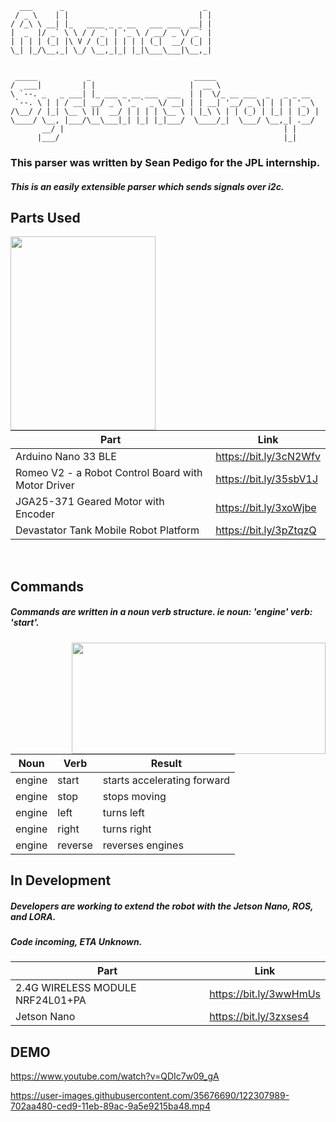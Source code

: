       ___      _                               _ 
     / _ \    | |                             | |
    / /_\ \ __| |_   ____ _ _ __   ___ ___  __| |
    |  _  |/ _` \ \ / / _` | '_ \ / __/ _ \/ _` |
    | | | | (_| |\ V / (_| | | | | (_|  __/ (_| |
    \_| |_/\__,_| \_/ \__,_|_| |_|\___\___|\__,_|
                                             
                                             
     _____           _                       _____                       
    /  ___|         | |                     |  __ \                      
    \ `--. _   _ ___| |_ ___ _ __ ___  ___  | |  \/_ __ ___  _   _ _ __  
     `--. \ | | / __| __/ _ \ '_ ` _ \/ __| | | __| '__/ _ \| | | | '_ \ 
    /\__/ / |_| \__ \ ||  __/ | | | | \__ \ | |_\ \ | | (_) | |_| | |_) |
    \____/ \__, |___/\__\___|_| |_| |_|___/  \____/_|  \___/ \__,_| .__/ 
           __/ |                                                 | |    
          |___/                                                  |_|    

### This parser was written by Sean Pedigo for the JPL internship.  
##### This is an easily extensible parser which sends signals over i2c.  
  
## Parts Used  

<img align="left" width="232" height="310" src="https://i.imgur.com/iFnLEYq.jpg">

<br/>
<br/>
<br/>

Part | Link
------------ | -------------
Arduino Nano 33 BLE | https://bit.ly/3cN2Wfv  
Romeo V2 - a Robot Control Board with Motor Driver | https://bit.ly/35sbV1J  
JGA25-371 Geared Motor with Encoder | https://bit.ly/3xoWjbe  
Devastator Tank Mobile Robot Platform | https://bit.ly/3pZtqzQ
  
<br/>
  
## Commands 
##### Commands are written in a noun verb structure. ie noun: 'engine' verb: 'start'.

<img align="right" height="178" width="406" src="https://i.imgur.com/ImjASxp.png">

Noun | Verb | Result
------------ | ------------- | -------------
engine | start | starts accelerating forward  
engine | stop | stops moving  
engine | left | turns left  
engine | right | turns right  
engine | reverse | reverses engines  

## In Development
##### Developers are working to extend the robot with the Jetson Nano, ROS, and LORA.
##### Code incoming, ETA Unknown.

Part | Link
------------ | -------------
2.4G WIRELESS MODULE NRF24L01+PA | https://bit.ly/3wwHmUs  
Jetson Nano | https://bit.ly/3zxses4  

## DEMO
https://www.youtube.com/watch?v=QDIc7w09_gA


https://user-images.githubusercontent.com/35676690/122307989-702aa480-ced9-11eb-89ac-9a5e9215ba48.mp4
